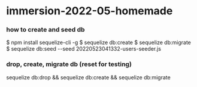 # immersion-2022-05-homemade

### how to create and seed db
$ npm install sequelize-cli -g
$ sequelize db:create
$ sequelize db:migrate
$ sequelize db:seed --seed 20220523041332-users-seeder.js


### drop, create, migrate db (reset for testing)
sequelize db:drop && sequelize db:create && sequelize db:migrate